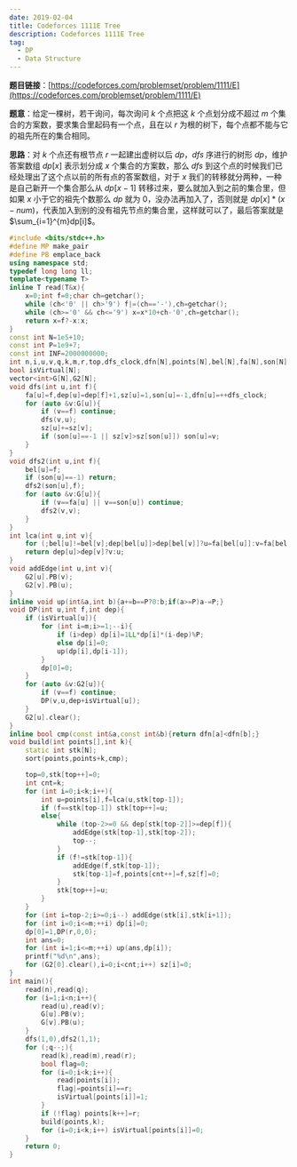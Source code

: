 ```yaml
---
date: 2019-02-04
title: Codeforces 1111E Tree
description: Codeforces 1111E Tree
tag:
  - DP
  - Data Structure
---
```


**题目链接**：[https://codeforces.com/problemset/problem/1111/E](https://codeforces.com/problemset/problem/1111/E)

**题意**：给定一棵树，若干询问，每次询问 $k$ 个点把这 $k$ 个点划分成不超过 $m$ 个集合的方案数，要求集合里起码有一个点，且在以 $r$ 为根的树下，每个点都不能与它的祖先所在的集合相同。

**思路**：对 $k$ 个点还有根节点 $r$ 一起建出虚树以后 $dp$，$dfs$ 序进行的树形 $dp$，维护答案数组 $dp[x]$ 表示划分成 $x$ 个集合的方案数，那么 $dfs$ 到这个点的时候我们已经处理出了这个点以前的所有点的答案数组，对于 $x$ 我们的转移就分两种，一种是自己新开一个集合那么从 $dp[x-1]$ 转移过来，要么就加入到之前的集合里，但如果 $x$ 小于它的祖先个数那么 $dp$ 就为 $0$，没办法再加入了，否则就是 $dp[x]*(x-num)$，代表加入到别的没有祖先节点的集合里，这样就可以了，最后答案就是 $\sum_{i=1}^{m}dp[i]$。

```cpp
#include <bits/stdc++.h>
#define MP make_pair
#define PB emplace_back
using namespace std;
typedef long long ll;
template<typename T>
inline T read(T&x){
    x=0;int f=0;char ch=getchar();
    while (ch<'0' || ch>'9') f|=(ch=='-'),ch=getchar();
    while (ch>='0' && ch<='9') x=x*10+ch-'0',ch=getchar();
    return x=f?-x:x;
}
const int N=1e5+10;
const int P=1e9+7;
const int INF=2000000000;
int n,i,u,v,q,k,m,r,top,dfs_clock,dfn[N],points[N],bel[N],fa[N],son[N],sz[N],dep[N],dp[N];
bool isVirtual[N];
vector<int>G[N],G2[N];
void dfs(int u,int f){
    fa[u]=f,dep[u]=dep[f]+1,sz[u]=1,son[u]=-1,dfn[u]=++dfs_clock;
    for (auto &v:G[u]){
        if (v==f) continue;
        dfs(v,u);
        sz[u]+=sz[v];
        if (son[u]==-1 || sz[v]>sz[son[u]]) son[u]=v;
    }
}
void dfs2(int u,int f){
    bel[u]=f;
    if (son[u]==-1) return;
    dfs2(son[u],f);
    for (auto &v:G[u]){
        if (v==fa[u] || v==son[u]) continue;
        dfs2(v,v);
    }
}
int lca(int u,int v){
    for (;bel[u]!=bel[v];dep[bel[u]]>dep[bel[v]]?u=fa[bel[u]]:v=fa[bel[v]]);
    return dep[u]>dep[v]?v:u;
}
void addEdge(int u,int v){
    G2[u].PB(v);
    G2[v].PB(u);
}
inline void up(int&a,int b){a+=b==P?0:b;if(a>=P)a-=P;}
void DP(int u,int f,int dep){
    if (isVirtual[u]){
        for (int i=m;i>=1;--i){
            if (i>dep) dp[i]=1LL*dp[i]*(i-dep)%P;
            else dp[i]=0;
            up(dp[i],dp[i-1]);
        }
        dp[0]=0;
    }
    for (auto &v:G2[u]){
        if (v==f) continue;
        DP(v,u,dep+isVirtual[u]);
    }
    G2[u].clear();
}
inline bool cmp(const int&a,const int&b){return dfn[a]<dfn[b];}
void build(int points[],int k){
    static int stk[N];
    sort(points,points+k,cmp);

    top=0,stk[top++]=0;
    int cnt=k;
    for (int i=0;i<k;i++){
        int u=points[i],f=lca(u,stk[top-1]);
        if (f==stk[top-1]) stk[top++]=u;
        else{
            while (top-2>=0 && dep[stk[top-2]]>=dep[f]){
                addEdge(stk[top-1],stk[top-2]);
                top--;
            }
            if (f!=stk[top-1]){
                addEdge(f,stk[top-1]);
                stk[top-1]=f,points[cnt++]=f,sz[f]=0;
            }
            stk[top++]=u;
        }
    }
    for (int i=top-2;i>=0;i--) addEdge(stk[i],stk[i+1]);
    for (int i=0;i<=m;++i) dp[i]=0;
    dp[0]=1,DP(r,0,0);
    int ans=0;
    for (int i=1;i<=m;++i) up(ans,dp[i]);
    printf("%d\n",ans);
    for (G2[0].clear(),i=0;i<cnt;i++) sz[i]=0;
}
int main(){
    read(n),read(q);
    for (i=1;i<n;i++){
        read(u),read(v);
        G[u].PB(v);
        G[v].PB(u); 
    }
    dfs(1,0),dfs2(1,1);
    for (;q--;){
        read(k),read(m),read(r);
        bool flag=0;
        for (i=0;i<k;i++){
            read(points[i]);
            flag|=points[i]==r;
            isVirtual[points[i]]=1;
        }
        if (!flag) points[k++]=r;
        build(points,k);
        for (i=0;i<k;i++) isVirtual[points[i]]=0;
    }
    return 0;
}
```
